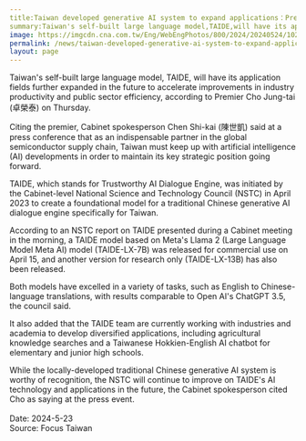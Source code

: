 ```yaml
---
title:Taiwan developed generative AI system to expand applications：Premier
summary:Taiwan's self-built large language model,TAIDE,will have its application fields further expanded in the future to accelerate improvements in industry productivity and public sector efficiency,according to Premier Cho Jung-tai (卓榮泰) on Thursday.
image: https://imgcdn.cna.com.tw/Eng/WebEngPhotos/800/2024/20240524/1024x768_042662315958.jpg
permalink: /news/taiwan-developed-generative-ai-system-to-expand-applications-premier/
layout: page
---
```

Taiwan's self-built large language model, TAIDE, will have its application fields further expanded in the future to accelerate improvements in industry productivity and public sector efficiency, according to Premier Cho Jung-tai (卓榮泰) on Thursday.

Citing the premier, Cabinet spokesperson Chen Shi-kai (陳世凱) said at a press conference that as an indispensable partner in the global semiconductor supply chain, Taiwan must keep up with artificial intelligence (AI) developments in order to maintain its key strategic position going forward.

TAIDE, which stands for Trustworthy AI Dialogue Engine, was initiated by the Cabinet-level National Science and Technology Council (NSTC) in April 2023 to create a foundational model for a traditional Chinese generative AI dialogue engine specifically for Taiwan.

According to an NSTC report on TAIDE presented during a Cabinet meeting in the morning, a TAIDE model based on Meta's Llama 2 (Large Language Model Meta AI) model (TAIDE-LX-7B) was released for commercial use on April 15, and another version for research only (TAIDE-LX-13B) has also been released.

Both models have excelled in a variety of tasks, such as English to Chinese-language translations, with results comparable to Open AI's ChatGPT 3.5, the council said.

It also added that the TAIDE team are currently working with industries and academia to develop diversified applications, including agricultural knowledge searches and a Taiwanese Hokkien-English AI chatbot for elementary and junior high schools.

While the locally-developed traditional Chinese generative AI system is worthy of recognition, the NSTC will continue to improve on TAIDE's AI technology and applications in the future, the Cabinet spokesperson cited Cho as saying at the press event.
<br/>
<br/>
Date: 2024-5-23
<br/>
Source: Focus Taiwan
